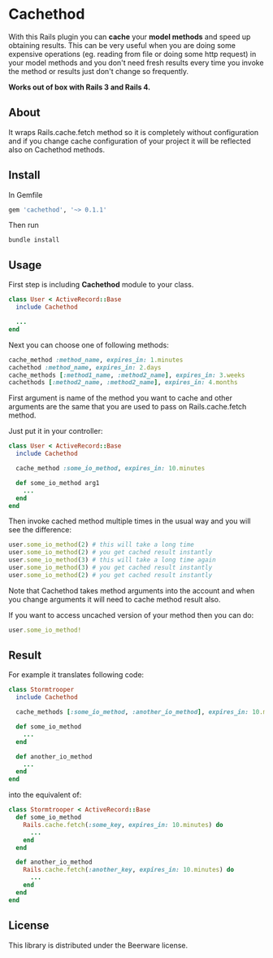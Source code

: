 # Cachethod

With this Rails plugin you can **cache** your **model methods** and speed up
obtaining results. This can be very useful when you are doing some
expensive operations (eg. reading from file or doing some http request)
in your model methods and you don't need fresh results every time you
invoke the method or results just don't change so frequently.

**Works out of box with Rails 3 and Rails 4.**

## About

It wraps Rails.cache.fetch method so it is completely without
configuration and if you change cache configuration of your project it
will be reflected also on Cachethod methods.

## Install

In Gemfile

```ruby
gem 'cachethod', '~> 0.1.1'
```

Then run

```
bundle install
```

## Usage

First step is including **Cachethod** module to your class.

```ruby
class User < ActiveRecord::Base
  include Cachethod

  ...
end
```

Next you can choose one of following methods:

```ruby
cache_method :method_name, expires_in: 1.minutes
cachethod :method_name, expires_in: 2.days
cache_methods [:method1_name, :method2_name], expires_in: 3.weeks
cachethods [:method2_name, :method2_name], expires_in: 4.months
```

First argument is name of the method you want to cache and other
arguments are the same that you are used to pass on Rails.cache.fetch
method.

Just put it in your controller:

```ruby
class User < ActiveRecord::Base
  include Cachethod

  cache_method :some_io_method, expires_in: 10.minutes

  def some_io_method arg1
    ...
  end
end
```

Then invoke cached method multiple times in the usual way and you will
see the difference:

```ruby
user.some_io_method(2) # this will take a long time
user.some_io_method(2) # you get cached result instantly
user.some_io_method(3) # this will take a long time again
user.some_io_method(3) # you get cached result instantly
user.some_io_method(2) # you get cached result instantly
```

Note that Cachethod takes method arguments into the account and when you change
arguments it will need to cache method result also.

If you want to access uncached version of your method then you can do:

```ruby
user.some_io_method!
```

## Result

For example it translates following code:

```ruby
class Stormtrooper
  include Cachethod

  cache_methods [:some_io_method, :another_io_method], expires_in: 10.minutes

  def some_io_method
    ...
  end

  def another_io_method
    ...
  end
end
```

into the equivalent of:

```ruby
class Stormtrooper < ActiveRecord::Base
  def some_io_method
    Rails.cache.fetch(:some_key, expires_in: 10.minutes) do
      ...
    end
  end

  def another_io_method
    Rails.cache.fetch(:another_key, expires_in: 10.minutes) do
      ...
    end
  end
end
```

## License

This library is distributed under the Beerware license.
